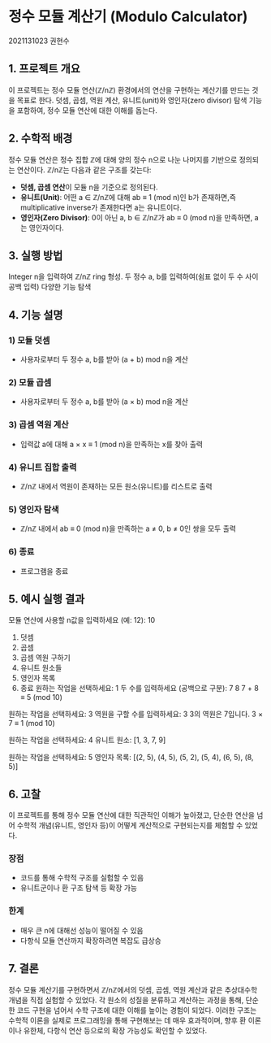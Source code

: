 # 정수 모듈 계산기 (Modulo Calculator)
2021131023 권현수

## 1. 프로젝트 개요

이 프로젝트는 정수 모듈 연산(ℤ/nℤ) 환경에서의 연산을 구현하는 계산기를 만드는 것을 목표로 한다. 덧셈, 곱셈, 역원 계산, 유니트(unit)와 영인자(zero divisor) 탐색 기능을 포함하여, 정수 모듈 연산에 대한 이해를 돕는다.

## 2. 수학적 배경

정수 모듈 연산은 정수 집합 ℤ에 대해 양의 정수 n으로 나눈 나머지를 기반으로 정의되는 연산이다. ℤ/nℤ는 다음과 같은 구조를 갖는다:

- **덧셈, 곱셈 연산**이 모듈 n을 기준으로 정의된다.
- **유니트(Unit)**: 어떤 a ∈ ℤ/nℤ에 대해 ab ≡ 1 (mod n)인 b가 존재하면,즉 multiplicative inverse가 존재한다면 a는 유니트이다.
- **영인자(Zero Divisor)**: 0이 아닌 a, b ∈ ℤ/nℤ가 ab ≡ 0 (mod n)을 만족하면, a는 영인자이다.

## 3. 실행 방법

Integer n을 입력하여 ℤ/nℤ ring 형성.
두 정수 a, b를 입력하여(쉼표 없이 두 수 사이 공백 입력) 다양한 기능 탐색

## 4. 기능 설명

### 1) 모듈 덧셈
- 사용자로부터 두 정수 a, b를 받아 (a + b) mod n을 계산

### 2) 모듈 곱셈
- 사용자로부터 두 정수 a, b를 받아 (a × b) mod n을 계산

### 3) 곱셈 역원 계산
- 입력값 a에 대해 a × x ≡ 1 (mod n)을 만족하는 x를 찾아 출력

### 4) 유니트 집합 출력
- ℤ/nℤ 내에서 역원이 존재하는 모든 원소(유니트)를 리스트로 출력

### 5) 영인자 탐색
- ℤ/nℤ 내에서 ab ≡ 0 (mod n)을 만족하는 a ≠ 0, b ≠ 0인 쌍을 모두 출력

### 6) 종료
- 프로그램을 종료

## 5. 예시 실행 결과

모듈 연산에 사용할 n값을 입력하세요 (예: 12): 10

1. 덧셈
2. 곱셈
3. 곱셈 역원 구하기
4. 유니트 원소들
5. 영인자 목록
6. 종료
원하는 작업을 선택하세요: 1
두 수를 입력하세요 (공백으로 구분): 7 8
7 + 8 ≡ 5 (mod 10)

원하는 작업을 선택하세요: 3
역원을 구할 수를 입력하세요: 3
3의 역원은 7입니다. 3 × 7 ≡ 1 (mod 10)

원하는 작업을 선택하세요: 4
유니트 원소: [1, 3, 7, 9]

원하는 작업을 선택하세요: 5
영인자 목록: [(2, 5), (4, 5), (5, 2), (5, 4), (6, 5), (8, 5)]

## 6. 고찰

이 프로젝트를 통해 정수 모듈 연산에 대한 직관적인 이해가 높아졌고, 단순한 연산을 넘어 수학적 개념(유니트, 영인자 등)이 어떻게 계산적으로 구현되는지를 체험할 수 있었다. 

### 장점
- 코드를 통해 수학적 구조를 실험할 수 있음
- 유니트군이나 환 구조 탐색 등 확장 가능

### 한계
- 매우 큰 n에 대해선 성능이 떨어질 수 있음
- 다항식 모듈 연산까지 확장하려면 복잡도 급상승

## 7. 결론

정수 모듈 계산기를 구현하면서 ℤ/nℤ에서의 덧셈, 곱셈, 역원 계산과 같은 
추상대수학 개념을 직접 실험할 수 있었다. 각 원소의 성질을 분류하고 계산하는 
과정을 통해, 단순한 코드 구현을 넘어서 수학 구조에 대한 이해를 높이는 경험이 되었다. 
이러한 구조는 수학적 이론을 실제로 프로그래밍을 통해 구현해보는 데 매우 효과적이며, 
향후 환 이론이나 유한체, 다항식 연산 등으로의 확장 가능성도 확인할 수 있었다.
